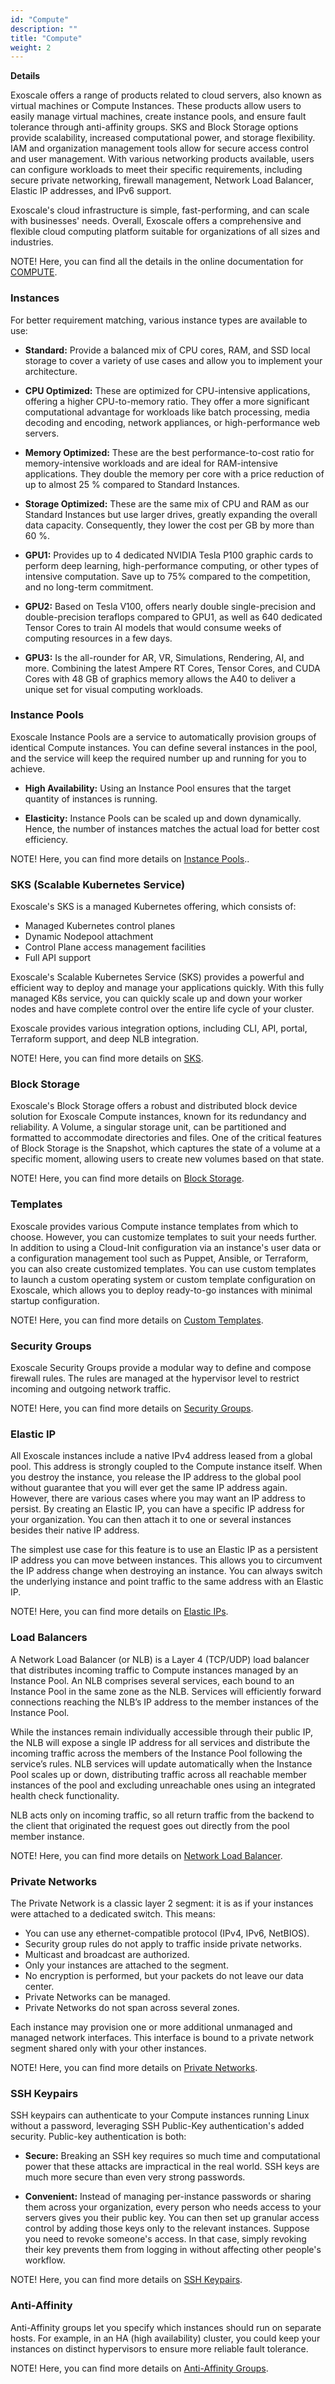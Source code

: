 ```yaml
---
id: "Compute"
description: ""
title: "Compute"
weight: 2
---
```


**Details**

Exoscale offers a range of products related to cloud servers, also known as virtual machines or Compute Instances. These products allow users to easily manage virtual machines, create instance pools, and ensure fault tolerance through anti-affinity groups. SKS and Block Storage options provide scalability, increased computational power, and storage flexibility. IAM and organization management tools allow for secure access control and user management. With various networking products available, users can configure workloads to meet their specific requirements, including secure private networking, firewall management, Network Load Balancer, Elastic IP addresses, and IPv6 support.

Exoscale's cloud infrastructure is simple, fast-performing, and can scale with businesses' needs. Overall, Exoscale offers a comprehensive and flexible cloud computing platform suitable for organizations of all sizes and industries.

NOTE! Here, you can find all the details in the online   documentation for [COMPUTE](https://community.exoscale.com/product/compute/).

### **Instances**

For better requirement matching, various instance types are available to use:

 - **Standard:**  Provide a balanced mix of CPU cores, RAM, and SSD local storage to cover a variety of use cases and allow you to implement your architecture.

 - **CPU Optimized:** These are optimized for CPU-intensive applications, offering a higher CPU-to-memory ratio. They offer a more significant computational advantage for workloads like batch processing, media decoding and encoding, network appliances, or high-performance web servers.

 - **Memory Optimized:** These are the best performance-to-cost ratio for memory-intensive workloads and are ideal for RAM-intensive applications. They double the memory per core with a price reduction of up to almost 25 % compared to Standard Instances.

 - **Storage Optimized:** These are the same mix of CPU and RAM as our Standard Instances but use larger drives, greatly expanding the overall data capacity. Consequently, they lower the cost per GB by more than 60 %.

 - **GPU1:** Provides up to 4 dedicated NVIDIA Tesla P100 graphic cards to perform deep learning, high-performance computing, or other types of intensive computation. Save up to 75% compared to the competition, and no long-term commitment.

 - **GPU2:** Based on Tesla V100, offers nearly double single-precision and double-precision teraflops compared to GPU1, as well as 640 dedicated Tensor Cores to train AI models that would consume weeks of computing resources in a few days.

 - **GPU3:** Is the all-rounder for AR, VR, Simulations, Rendering, AI, and more. Combining the latest Ampere RT Cores, Tensor Cores, and CUDA Cores with 48 GB of graphics memory allows the A40 to deliver a unique set for visual computing workloads.

### **Instance Pools**

Exoscale Instance Pools are a service to automatically provision groups of identical Compute instances. You can define several instances in the pool, and the service will keep the required number up and running for you to achieve.

 - **High Availability:** Using an Instance Pool ensures that the target quantity of instances is running.

 - **Elasticity:** Instance Pools can be scaled up and down dynamically. Hence, the number of instances matches the actual load for better cost efficiency.

NOTE! Here, you can find more details on [Instance Pools](https://community.exoscale.com/product/compute/instances/how-to/instance-pools/)..

### **SKS (Scalable Kubernetes Service)**

Exoscale's SKS is a managed Kubernetes offering, which consists of:
 
 - Managed Kubernetes control planes
 - Dynamic Nodepool attachment
 - Control Plane access management facilities
 - Full API support

Exoscale's Scalable Kubernetes Service (SKS) provides a powerful and efficient way to deploy and manage your applications quickly. With this fully managed K8s service, you can quickly scale up and down your worker nodes and have complete control over the entire life cycle of your cluster.

Exoscale provides various integration options, including CLI, API, portal, Terraform support, and deep NLB integration.

NOTE! Here, you can find more details on [SKS](https://community.exoscale.com/product/compute/containers/overview/).

### **Block Storage**

Exoscale's Block Storage offers a robust and distributed block device solution for Exoscale Compute instances, known for its redundancy and reliability. A Volume, a singular storage unit, can be partitioned and formatted to accommodate directories and files. One of the critical features of Block Storage is the Snapshot, which captures the state of a volume at a specific moment, allowing users to create new volumes based on that state.

NOTE! Here, you can find more details on [Block Storage](https://community.exoscale.com/product/storage/block-storage/overview/).

### **Templates**

Exoscale provides various Compute instance templates from which to choose. However, you can customize templates to suit your needs further. In addition to using a Cloud-Init configuration via an instance's user data or a configuration management tool such as Puppet, Ansible, or Terraform, you can also create customized templates. You can use custom templates to launch a custom operating system or custom template configuration on Exoscale, which allows you to deploy ready-to-go instances with minimal startup configuration.

NOTE! Here, you can find more details on [Custom Templates](https://community.exoscale.com/product/compute/instances/how-to/custom-templates/).

### **Security Groups**

Exoscale Security Groups provide a modular way to define and compose firewall rules. The rules are managed at the hypervisor level to restrict incoming and outgoing network traffic.

NOTE! Here, you can find more details on [Security Groups](https://community.exoscale.com/product/networking/security-group/).

### **Elastic IP**

All Exoscale instances include a native IPv4 address leased from a global pool. This address is strongly coupled to the Compute instance itself. When you destroy the instance, you release the IP address to the global pool without guarantee that you will ever get the same IP address again. However, there are various cases where you may want an IP address to persist. By creating an Elastic IP, you can have a specific IP address for your organization. You can then attach it to one or several instances besides their native IP address.

The simplest use case for this feature is to use an Elastic IP as a persistent IP address you can move between instances. This allows you to circumvent the IP address change when destroying an instance. You can always switch the underlying instance and point traffic to the same address with an Elastic IP.

NOTE! Here, you can find more details on [Elastic IPs](https://community.exoscale.com/product/networking/eip/).

### **Load Balancers**

A Network Load Balancer (or NLB) is a Layer 4 (TCP/UDP) load balancer that distributes incoming traffic to Compute instances managed by an Instance Pool. An NLB comprises several services, each bound to an Instance Pool in the same zone as the NLB. Services will efficiently forward connections reaching the NLB’s IP address to the member instances of the Instance Pool.

While the instances remain individually accessible through their public IP, the NLB will expose a single IP address for all services and distribute the incoming traffic across the members of the Instance Pool following the service’s rules. NLB services will update automatically when the Instance Pool scales up or down, distributing traffic across all reachable member instances of the pool and excluding unreachable ones using an integrated health check functionality.

NLB acts only on incoming traffic, so all return traffic from the backend to the client that originated the request goes out directly from the pool member instance.

NOTE! Here, you can find more details on [Network Load Balancer](https://community.exoscale.com/product/networking/nlb/).

### **Private Networks**

The Private Network is a classic layer 2 segment: it is as if your instances were attached to a dedicated switch. This means:

 - You can use any ethernet-compatible protocol (IPv4, IPv6, NetBIOS).
 - Security group rules do not apply to traffic inside private networks.
 - Multicast and broadcast are authorized.
 - Only your instances are attached to the segment.
 - No encryption is performed, but your packets do not leave our data center.
 - Private Networks can be managed.
 - Private Networks do not span across several zones.

Each instance may provision one or more additional unmanaged and managed network interfaces. This interface is bound to a private network segment shared only with your other instances.

NOTE! Here, you can find more details on [Private Networks](https://community.exoscale.com/product/networking/private-network/).

### **SSH Keypairs**

SSH keypairs can authenticate to your Compute instances running Linux without a password, leveraging SSH Public-Key authentication's added security. Public-key authentication is both:

 - **Secure:** Breaking an SSH key requires so much time and computational power that these attacks are impractical in the real world. SSH keys are much more secure than even very strong passwords.

 - **Convenient:** Instead of managing per-instance passwords or sharing them across your organization, every person who needs access to your servers gives you their public key. You can then set up granular access control by adding those keys only to the relevant instances. Suppose you need to revoke someone's access. In that case, simply revoking their key prevents them from logging in without affecting other people's workflow.

NOTE! Here, you can find more details on [SSH Keypairs](https://community.exoscale.com/product/compute/instances/how-to/ssh-keypairs/).

### **Anti-Affinity**

Anti-Affinity groups let you specify which instances should run on separate hosts. For example, in an HA (high availability) cluster, you could keep your instances on distinct hypervisors to ensure more reliable fault tolerance.

NOTE! Here, you can find more details on [Anti-Affinity Groups](https://community.exoscale.com/product/compute/instances/how-to/anti-affinity/).
